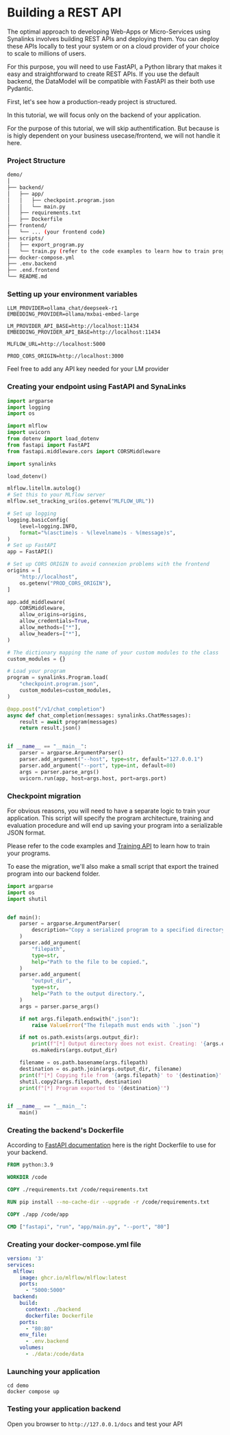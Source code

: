 # Building a REST API

The optimal approach to developing Web-Apps or Micro-Services using Synalinks involves building REST APIs and deploying them. You can deploy these APIs locally to test your system or on a cloud provider of your choice to scale to millions of users.

For this purpose, you will need to use FastAPI, a Python library that makes it easy and straightforward to create REST APIs. If you use the default backend, the DataModel will be compatible with FastAPI as their both use Pydantic.

First, let's see how a production-ready project is structured.

In this tutorial, we will focus only on the backend of your application.

For the purpose of this tutorial, we will skip authentification. But because is is higly dependent on your business usecase/frontend, we will not handle it here.

### Project Structure

```sh
demo/
│
├── backend/
│   ├── app/
│   │   ├── checkpoint.program.json
│   │   └── main.py
│   ├── requirements.txt
│   ├── Dockerfile
├── frontend/
│   └── ... (your frontend code)
├── scripts/
│   ├── export_program.py
│   └── train.py (refer to the code examples to learn how to train programs)
├── docker-compose.yml
├── .env.backend
├── .end.frontend
└── README.md
```

### Setting up your environment variables

```env title=".env.backend"
LLM_PROVIDER=ollama_chat/deepseek-r1
EMBEDDING_PROVIDER=ollama/mxbai-embed-large

LM_PROVIDER_API_BASE=http://localhost:11434
EMBEDDING_PROVIDER_API_BASE=http://localhost:11434

MLFLOW_URL=http://localhost:5000

PROD_CORS_ORIGIN=http://localhost:3000
```

Feel free to add any API key needed for your LM provider

### Creating your endpoint using FastAPI and SynaLinks

```python title="main.py"
import argparse
import logging
import os

import mlflow
import uvicorn
from dotenv import load_dotenv
from fastapi import FastAPI
from fastapi.middleware.cors import CORSMiddleware

import synalinks

load_dotenv()

mlflow.litellm.autolog()
# Set this to your MLflow server
mlflow.set_tracking_uri(os.getenv("MLFLOW_URL"))

# Set up logging
logging.basicConfig(
    level=logging.INFO,
    format="%(asctime)s - %(levelname)s - %(message)s",
)
# Set up FastAPI
app = FastAPI()

# Set up CORS ORIGIN to avoid connexion problems with the frontend
origins = [
    "http://localhost",
    os.getenv("PROD_CORS_ORIGIN"),
]

app.add_middleware(
    CORSMiddleware,
    allow_origins=origins,
    allow_credentials=True,
    allow_methods=["*"],
    allow_headers=["*"],
)

# The dictionary mapping the name of your custom modules to the class
custom_modules = {}

# Load your program
program = synalinks.Program.load(
    "checkpoint.program.json",
    custom_modules=custom_modules,
)

@app.post("/v1/chat_completion")
async def chat_completion(messages: synalinks.ChatMessages):
    result = await program(messages)
    return result.json()


if __name__ == "__main__":
    parser = argparse.ArgumentParser()
    parser.add_argument("--host", type=str, default="127.0.0.1")
    parser.add_argument("--port", type=int, default=80)
    args = parser.parse_args()
    uvicorn.run(app, host=args.host, port=args.port)
```

### Checkpoint migration

For obvious reasons, you will need to have a separate logic to train your application. This script will specify the program architecture, training and evaluation procedure and will end up saving your program into a serializable JSON format.

Please refer to the code examples and [Training API](https://synalinks.github.io/synalinks/Synalinks%20API/Programs%20API/Program%20training%20API/) to learn how to train your programs.

To ease the migration, we'll also make a small script that export the trained program into our backend folder.

```python title="export_program.py"
import argparse
import os
import shutil


def main():
    parser = argparse.ArgumentParser(
        description="Copy a serialized program to a specified directory."
    )
    parser.add_argument(
        "filepath",
        type=str,
        help="Path to the file to be copied.",
    )
    parser.add_argument(
        "output_dir",
        type=str,
        help="Path to the output directory.",
    )
    args = parser.parse_args()

    if not args.filepath.endswith(".json"):
        raise ValueError("The filepath must ends with `.json`")

    if not os.path.exists(args.output_dir):
        print(f"[*] Output directory does not exist. Creating: '{args.output_dir}'")
        os.makedirs(args.output_dir)

    filename = os.path.basename(args.filepath)
    destination = os.path.join(args.output_dir, filename)
    print(f"[*] Copying file from '{args.filepath}' to '{destination}'...")
    shutil.copy2(args.filepath, destination)
    print(f"[*] Program exported to '{destination}'")


if __name__ == "__main__":
    main()
```

### Creating the backend's Dockerfile

According to [FastAPI documentation](https://fastapi.tiangolo.com/deployment/docker/#dockerfile) here is the right Dockerfile to use for your backend.

```Dockerfile
FROM python:3.9

WORKDIR /code

COPY ./requirements.txt /code/requirements.txt

RUN pip install --no-cache-dir --upgrade -r /code/requirements.txt

COPY ./app /code/app

CMD ["fastapi", "run", "app/main.py", "--port", "80"]
```

### Creating your docker-compose.yml file

```yaml
version: '3'
services:
  mlflow:
    image: ghcr.io/mlflow/mlflow:latest
    ports:
      - "5000:5000"
  backend:
    build:
      context: ./backend
      dockerfile: Dockerfile
    ports:
      - "80:80"
    env_file:
      - .env.backend
    volumes:
      - ./data:/code/data
```

### Launching your application

```shell
cd demo
docker compose up
```

### Testing your application backend

Open you browser to `http://127.0.0.1/docs` and test your API